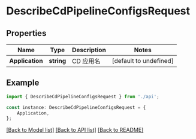 # DescribeCdPipelineConfigsRequest


## Properties

Name | Type | Description | Notes
------------ | ------------- | ------------- | -------------
**Application** | **string** | CD 应用名 | [default to undefined]

## Example

```typescript
import { DescribeCdPipelineConfigsRequest } from './api';

const instance: DescribeCdPipelineConfigsRequest = {
    Application,
};
```

[[Back to Model list]](../README.md#documentation-for-models) [[Back to API list]](../README.md#documentation-for-api-endpoints) [[Back to README]](../README.md)
